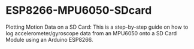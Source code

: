 # ESP8266-MPU6050-SDcard
Plotting Motion Data on a SD Card: This is a step-by-step guide on how to log accelerometer/gyroscope data from an MPU6050 onto a SD Card Module using an Arduino ESP8266.
